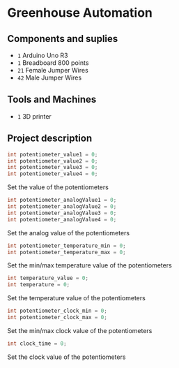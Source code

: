 # Greenhouse Automation

## Components and suplies

* `1` Arduino Uno R3
* `1` Breadboard 800 points
* `21` Female Jumper Wires
* `42` Male Jumper Wires

## Tools and Machines

* `1` 3D printer

## Project description

```cpp
int potentiometer_value1 = 0;
int potentiometer_value2 = 0;
int potentiometer_value3 = 0;
int potentiometer_value4 = 0;
```
Set the value of the potentiometers
```cpp
int potentiometer_analogValue1 = 0;
int potentiometer_analogValue2 = 0;
int potentiometer_analogValue3 = 0;
int potentiometer_analogValue4 = 0;
```
Set the analog value of the potentiometers
```cpp
int potentiometer_temperature_min = 0;
int potentiometer_temperature_max = 0;
```
Set the min/max temperature value of the potentiometers
```cpp
int temperature_value = 0;
int temperature = 0;
```
Set the temperature value of the potentiometers
```cpp
int potentiometer_clock_min = 0;
int potentiometer_clock_max = 0;
```
Set the min/max clock value of the potentiometers
```cpp
int clock_time = 0;
```
Set the clock value of the potentiometers
